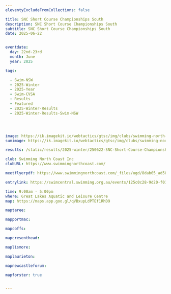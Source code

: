 ```yaml
---
eleventyExcludeFromCollections: false

title: SNC Short Course Championships South
description: SNC Short Course Championships South
subtitle: SNC Short Course Championships South
date: 2025-06-22


eventdate:
  day: 22nd-23rd
  month: June
  year: 2025

tags:

  - Swim-NSW
  - 2025-Winter
  - 2025-Year
  - Swim-CVSA
  - Results
  - Featured
  - 2025-Winter-Results
  - 2025-Winter-Results-Swim-NSW




image: https://ik.imagekit.io/webtactics/gtsc/img/clubs/swimming-north-coast-600x400.jpg
sumimage: https://ik.imagekit.io/webtactics/gtsc/img/clubs/swimming-north-coast-400x600.jpg

results: /static/results/2025-winter/250622-SNC-Short-Course-Championships-South-results.pdf

club: Swimming North Coast Inc 
clubURL: https://www.swimmingnorthcoast.com/

meetflyerpdf: https://www.swimmingnorthcoast.com/_files/ugd/8dab05_ad582f6b448845fcbeaf05d0dbb72405.pdf

entrylink: https://swimcentral.swimming.org.au/events/125c0c28-9d20-f011-998a-6045bde6fb1f/detail

time: 9:00am - 5:00pm
where: Great Lakes Aquatic and Leisure Centre
map: https://maps.app.goo.gl/qVBxupLdPTEf1RhD9

maptaree: 

mapportmac:

mapcoffs:

mapcresenthead:

maplismore: 

maplaurieton: 

mapnewcastleforum: 

mapforster: true


---
```


